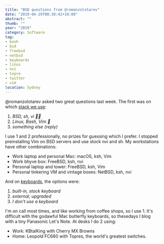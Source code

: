 ```yaml
---
title: "BSD questions from @romanzolotarev"
date: "2019-04-29T08:30:42+10:00"
abstract: ""
thumb: ""
year: "2019"
category: Software
tag:
- bash
- bsd
- freebsd
- netbsd
- keyboards
- linux
- nvi
- topre
- twitter
- vim
location: Sydney
---
```

@romanzolotarev asked two great questions last week. The first was on which [stack we use](https://twitter.com/romanzolotarev/status/1121109695014502400)\:

1. *BSD, sh, vi 🐡😈*   
2. *Linux, Bash, Vim 🐧*    
3. *something else (reply)*

I use 1 and 2 professionally, no prizes for guessing which I prefer. I stopped preinstalling Vim on BSD servers and use stock nvi and sh. My workstations have other combinations:

* Work laptop and personal Mac: macOS, ksh, Vim
* Work bhyve box: FreeBSD, ksh, nvi
* Personal laptop and tower: FreeBSD, ksh, Vim
* Personal tinkering VM and vintage boxes: NetBSD, ksh, nvi

And on [keyboards](https://twitter.com/romanzolotarev/status/1122012194202365952), the options were:

1. *built-in, stock keyboard*   
2. *external, upgraded*   
3. *I don't use a keyboard*

I'm on call most times, and like working from coffee shops, so I use 1. It's difficult with the godawful Mac butterfly keyboards, so thesedays I blog with a tiny Panasonic Let's Note. At desks I do 2 using:

* Work: KBtalKing with Cherry MX Browns
* Home: Leopold FC660 with Topres, the world's greatest switches.


